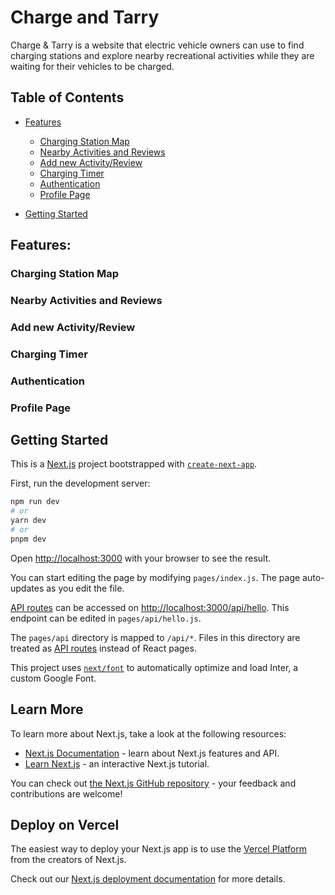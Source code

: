 # Charge and Tarry

Charge & Tarry is a website that electric vehicle owners can use to find charging stations and explore nearby recreational activities while they are waiting for their vehicles to be charged.

## Table of Contents
* [Features](https://github.com/rpp2207-bug-busters-official/boc/blob/main/README.md#features)
   * [Charging Station Map](https://github.com/rpp2207-bug-busters-official/boc/blob/main/README.md#charging-station-map)
   * [Nearby Activities and Reviews](https://github.com/rpp2207-bug-busters-official/boc/blob/main/README.md#nearby-activities-and-reviews)
   * [Add new Activity/Review](https://github.com/rpp2207-bug-busters-official/boc/blob/main/README.md#add-new-activites/reviews)
   * [Charging Timer](https://github.com/rpp2207-bug-busters-official/boc/blob/main/README.md#charging-timer)
   * [Authentication](https://github.com/rpp2207-bug-busters-official/boc/blob/main/README.md#authentication)
   * [Profile Page](https://github.com/rpp2207-bug-busters-official/boc/blob/main/README.md#profile-page) 
	 
* [Getting Started](https://github.com/rpp2207-bug-busters-official/boc/blob/main/README.md#getting-started)

## Features:

### Charging Station Map
### Nearby Activities and Reviews
### Add new Activity/Review 
### Charging Timer
### Authentication
### Profile Page 
 


## Getting Started

This is a [Next.js](https://nextjs.org/) project bootstrapped with [`create-next-app`](https://github.com/vercel/next.js/tree/canary/packages/create-next-app).


First, run the development server:

```bash
npm run dev
# or
yarn dev
# or
pnpm dev
```

Open [http://localhost:3000](http://localhost:3000) with your browser to see the result.

You can start editing the page by modifying `pages/index.js`. The page auto-updates as you edit the file.

[API routes](https://nextjs.org/docs/api-routes/introduction) can be accessed on [http://localhost:3000/api/hello](http://localhost:3000/api/hello). This endpoint can be edited in `pages/api/hello.js`.

The `pages/api` directory is mapped to `/api/*`. Files in this directory are treated as [API routes](https://nextjs.org/docs/api-routes/introduction) instead of React pages.

This project uses [`next/font`](https://nextjs.org/docs/basic-features/font-optimization) to automatically optimize and load Inter, a custom Google Font.

## Learn More

To learn more about Next.js, take a look at the following resources:

- [Next.js Documentation](https://nextjs.org/docs) - learn about Next.js features and API.
- [Learn Next.js](https://nextjs.org/learn) - an interactive Next.js tutorial.

You can check out [the Next.js GitHub repository](https://github.com/vercel/next.js/) - your feedback and contributions are welcome!

## Deploy on Vercel

The easiest way to deploy your Next.js app is to use the [Vercel Platform](https://vercel.com/new?utm_medium=default-template&filter=next.js&utm_source=create-next-app&utm_campaign=create-next-app-readme) from the creators of Next.js.

Check out our [Next.js deployment documentation](https://nextjs.org/docs/deployment) for more details.
